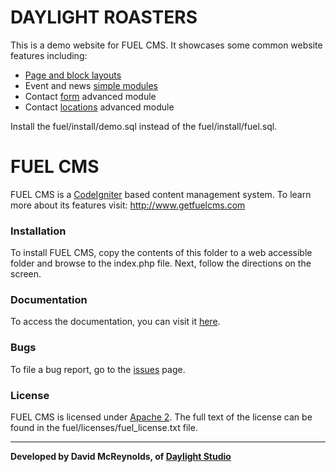 # DAYLIGHT ROASTERS
This is a demo website for FUEL CMS. It showcases some common website features including:
+ [Page and block layouts](http://docs.getfuelcms.com/general/layouts)
+ Event and news [simple modules](http://docs.getfuelcms.com/modules/simple)
+ Contact [form](http://docs.getfuelcms.com/modules/forms) advanced module
+ Contact [locations](http://docs.getfuelcms.com/modules/locations) advanced module

Install the fuel/install/demo.sql instead of the fuel/install/fuel.sql.

# FUEL CMS
FUEL CMS is a [CodeIgniter](https://codeigniter.com) based content management system. To learn more about its features visit: http://www.getfuelcms.com

### Installation
To install FUEL CMS, copy the contents of this folder to a web accessible 
folder and browse to the index.php file. Next, follow the directions on the 
screen. 

### Documentation
To access the documentation, you can visit it [here](http://docs.getfuelcms.com).

### Bugs
To file a bug report, go to the [issues](http://github.com/daylightstudio/FUEL-CMS/issues) page.

### License
FUEL CMS is licensed under [Apache 2](http://www.apache.org/licenses/LICENSE-2.0.html). The full text of the license can be found in the fuel/licenses/fuel_license.txt file.

___

__Developed by David McReynolds, of [Daylight Studio](http://www.thedaylightstudio.com/)__